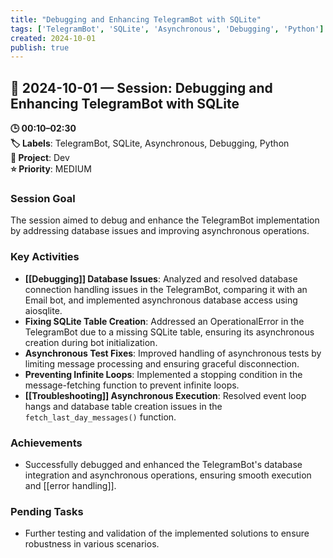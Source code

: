 ```yaml
---
title: "Debugging and Enhancing TelegramBot with SQLite"
tags: ['TelegramBot', 'SQLite', 'Asynchronous', 'Debugging', 'Python']
created: 2024-10-01
publish: true
---
```


## 📅 2024-10-01 — Session: Debugging and Enhancing TelegramBot with SQLite

**🕒 00:10–02:30**  
**🏷️ Labels**: TelegramBot, SQLite, Asynchronous, Debugging, Python  
**📂 Project**: Dev  
**⭐ Priority**: MEDIUM  


### Session Goal
The session aimed to debug and enhance the TelegramBot implementation by addressing database issues and improving asynchronous operations.

### Key Activities
- **[[Debugging]] Database Issues**: Analyzed and resolved database connection handling issues in the TelegramBot, comparing it with an Email bot, and implemented asynchronous database access using aiosqlite.
- **Fixing SQLite Table Creation**: Addressed an OperationalError in the TelegramBot due to a missing SQLite table, ensuring its asynchronous creation during bot initialization.
- **Asynchronous Test Fixes**: Improved handling of asynchronous tests by limiting message processing and ensuring graceful disconnection.
- **Preventing Infinite Loops**: Implemented a stopping condition in the message-fetching function to prevent infinite loops.
- **[[Troubleshooting]] Asynchronous Execution**: Resolved event loop hangs and database table creation issues in the `fetch_last_day_messages()` function.

### Achievements
- Successfully debugged and enhanced the TelegramBot's database integration and asynchronous operations, ensuring smooth execution and [[error handling]].

### Pending Tasks
- Further testing and validation of the implemented solutions to ensure robustness in various scenarios.
